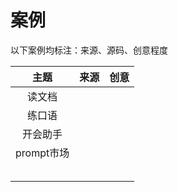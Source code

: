 # 案例

以下案例均标注：来源、源码、创意程度

|    主题    | 来源 | 创意 |
| :--------: | :--: | :--: |
|   读文档   |      |      |
|   练口语   |      |      |
|  开会助手  |      |      |
| prompt市场 |      |      |
|            |      |      |
|            |      |      |
|            |      |      |
|            |      |      |
|            |      |      |


